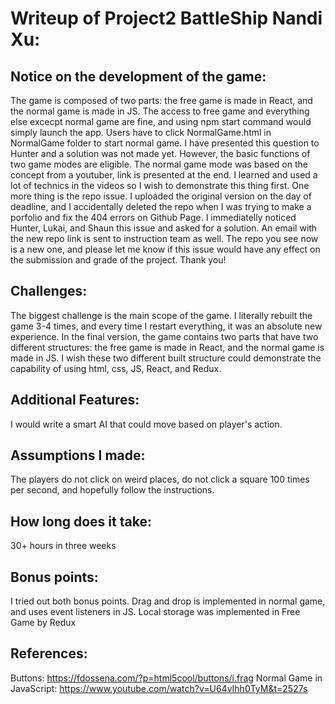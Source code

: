 # Writeup of Project2 BattleShip Nandi Xu:

## Notice on the development of the game:
The game is composed of two parts: the free game is made in React, and the normal game is made in JS. The access to free game and everything else excecpt 
normal game are fine, and using npm start command would simply launch the app. Users have to click NormalGame.html in NormalGame folder to start normal
game. I have presented this question to Hunter and a solution was not made yet. However, the basic functions of two game modes are eligible.
The normal game mode was based on the concept from a youtuber, link is presented at the end. I learned and used a lot of technics in the videos so I wish to 
demonstrate this thing first.
One more thing is the repo issue. I uploaded the original version on the day of deadline, and I accidentally deleted the repo when I was trying to make a porfolio
and fix the 404 errors on Github Page. I immediatelly noticed Hunter, Lukai, and Shaun this issue and asked for a solution. An email with the new repo link is sent to
instruction team as well. The repo you see now is a new one, and please let me know if this issue would have any effect on the submission and grade of the project. 
Thank you!

## Challenges:
The biggest challenge is the main scope of the game. I literally rebuilt the game 3-4 times, and every time I restart everything, it was an absolute new experience. 
In the final version, the game contains two parts that have two different structures: the free game is made in React, and the normal game is made in JS. I wish these
two different built structure could demonstrate the capability of using html, css, JS, React, and Redux.

## Additional Features:
I would write a smart AI that could move based on player's action.

## Assumptions I made:
The players do not click on weird places, do not click a square 100 times per second, and hopefully follow the instructions.

## How long does it take:
30+ hours in three weeks

## Bonus points:
I tried out both bonus points. Drag and drop is implemented in normal game, and uses event listeners in JS. Local storage was implemented in Free Game by Redux


## References:
Buttons: https://fdossena.com/?p=html5cool/buttons/i.frag
Normal Game in JavaScript: https://www.youtube.com/watch?v=U64vIhh0TyM&t=2527s

